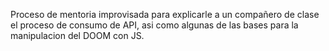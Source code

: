 Proceso de mentoria improvisada para explicarle a un compañero de clase el proceso de consumo de API, asi como algunas de las bases para la manipulacion del DOOM con JS.